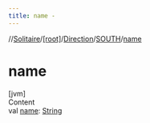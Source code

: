 ```yaml
---
title: name -
---
```

//[Solitaire](../../../index.md)/[[root]](../../index.md)/[Direction](../index.md)/[SOUTH](index.md)/[name](name.md)



# name  
[jvm]  
Content  
val [name](name.md): [String](https://kotlinlang.org/api/latest/jvm/stdlib/kotlin/-string/index.html)  



